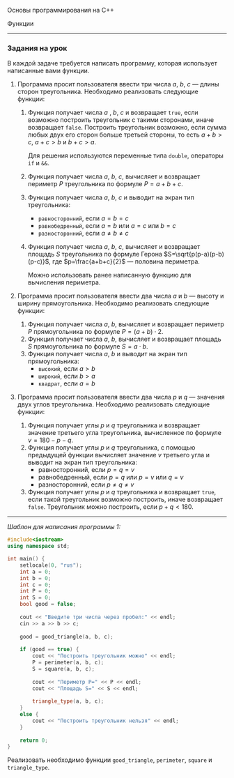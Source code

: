 ﻿Основы программирования на C++

Функции

---

### Задания на урок



В каждой задаче требуется написать программу, которая использует написанные вами функции.

1. Программа просит пользователя ввести три числа $a$, $b$, $c$ — длины сторон треугольника. Необходимо реализовать следующие функции:

   1. Функция получает числа $a$ , $b$, $c$ и возвращает `true`, если возможно построить треугольник с такими сторонами, иначе возвращает `false`. Построить треугольник возможно, если сумма любых двух его сторон больше третьей стороны, то есть $a+b>c$, $a+c>b$ и $b+c>a$.

      Для решения используются переменные типа `double`, операторы `if` и `&&`.

   2. Функция получает числа $a$, $b$, $c$, вычисляет и возвращает периметр $P$ треугольника по формуле $P=a+b+c$.

   3. Функция получает числа $a$, $b$, $c$ и выводит на экран тип треугольника:

      - `равносторонний`, если $a=b=c$
      - `равнобедренный`, если $a=b$ или $a=c$ или $b=c$
      - `разносторонний`, если $a \neq b \neq c$

   4. Функция получает числа $a$, $b$, $c$, вычисляет и возвращает площадь $S$ треугольника по формуле Герона $S=\sqrt{p(p-a)(p-b)(p-c)}$, где $p=\frac{a+b+c}{2}$ — половина периметра.

      Можно использовать ранее написанную функцию для вычисления периметра.

   

2. Программа просит пользователя ввести два числа $a$ и $b$ — высоту и ширину прямоугольника. Необходимо реализовать следующие функции:

   1. Функция получает числа $a$, $b$, вычисляет и возвращает периметр $P$ прямоугольника по формуле $P=(a+b) \cdot 2$.
   2. Функция получает числа $a$, $b$, вычисляет и возвращает площадь $S$ прямоугольника по формуле $S=a \cdot b$.
   3. Функция получает числа $a$, $b$ и выводит на экран тип прямоугольника:
      - `высокий`, если $a>b$
      - `широкий`, если $b>a$
      - `квадрат`, если $a=b$

   

3. Программа просит пользователя ввести два числа $p$ и $q$ — значения двух углов треугольника. Необходимо реализовать следующие функции:

   1. Функция получает углы $p$ и $q$ треугольника и возвращает значение третьего угла треугольника, вычисленное по формуле $v=180-p-q$.
   2. Функция получает углы $p$ и $q$ треугольника, с помощью предыдущей функции вычисляет значение $v$ третьего угла и выводит на экран тип треугольника:
      - равносторонний, если $p=q=v$
      - равнобедренный, если $p=q$ или $p=v$ или $q=v$
      - разносторонний, если $p \neq q \neq v$
   3. Функция получает углы $p$ и $q$ треугольника и возвращает `true`, если такой треугольник возможно построить, иначе возвращает `false`. Треугольник можно построить, если $p+q<180$.



---



*Шаблон для написания программы 1:*

```c++
#include<iostream>
using namespace std;

int main() {
    setlocale(0, "rus");
    int a = 0;
    int b = 0;
    int c = 0;
    int P = 0;
    int S = 0;
    bool good = false;
    
    cout << "Введите три числа через пробел:" << endl;
    cin >> a >> b >> c;
    
    good = good_triangle(a, b, c);
    
    if (good == true) {
        cout << "Построить треугольник можно" << endl;
        P = perimeter(a, b, c);
        S = square(a, b, c);
        
        cout << "Периметр P=" << P << endl;
	    cout << "Площадь S=" << S << endl;
        
        triangle_type(a, b, c);
    }
    else {
        cout << "Построить треугольник нельзя" << endl;
    }
    
    return 0;
}
```

Реализовать необходимо функции `good_triangle`, `perimeter`, `square` и `triangle_type`.



